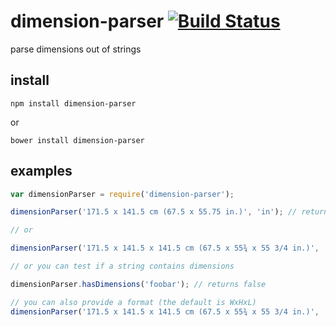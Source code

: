 # dimension-parser [![Build Status](https://travis-ci.org/icodeforlove/dimension-parser.png?branch=master)](https://travis-ci.org/icodeforlove/dimension-parser)

parse dimensions out of strings

## install

```
npm install dimension-parser
```

or

```
bower install dimension-parser
```

## examples

```javascript
var dimensionParser = require('dimension-parser');

dimensionParser('171.5 x 141.5 cm (67.5 x 55.75 in.)', 'in'); // returns {width: "67.50", height: "55.75"}

// or

dimensionParser('171.5 x 141.5 x 141.5 cm (67.5 x 55¾ x 55 3/4 in.)', 'in'); // returns {width: "67.50", height: "55.75", length: "55.75"}

// or you can test if a string contains dimensions

dimensionParser.hasDimensions('foobar'); // returns false

// you can also provide a format (the default is WxHxL)
dimensionParser('171.5 x 141.5 x 141.5 cm (67.5 x 55¾ x 55 3/4 in.)', 'in', 'HxWxL'); // returns {height: "67.50", width: "55.75", length: "55.75"}
```
